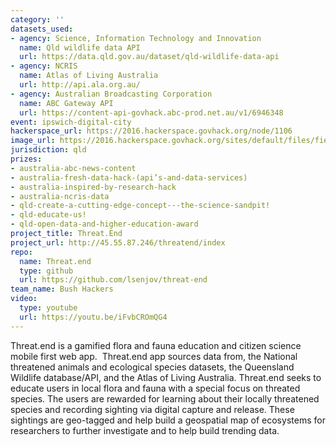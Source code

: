 ```yaml
---
category: ''
datasets_used:
- agency: Science, Information Technology and Innovation
  name: Qld wildlife data API
  url: https://data.qld.gov.au/dataset/qld-wildlife-data-api
- agency: NCRIS
  name: Atlas of Living Australia
  url: http://api.ala.org.au/
- agency: Australian Broadcasting Corporation
  name: ABC Gateway API
  url: https://content-api-govhack.abc-prod.net.au/v1/6946348
event: ipswich-digital-city
hackerspace_url: https://2016.hackerspace.govhack.org/node/1106
image_url: https://2016.hackerspace.govhack.org/sites/default/files/field/image/icon.png
jurisdiction: qld
prizes:
- australia-abc-news-content
- australia-fresh-data-hack-(api’s-and-data-services)
- australia-inspired-by-research-hack
- australia-ncris-data
- qld-create-a-cutting-edge-concept---the-science-sandpit!
- qld-educate-us!
- qld-open-data-and-higher-education-award
project_title: Threat.End
project_url: http://45.55.87.246/threatend/index
repo:
  name: Threat.end
  type: github
  url: https://github.com/lsenjov/threat-end
team_name: Bush Hackers
video:
  type: youtube
  url: https://youtu.be/iFvbCROmQG4
---
```


Threat.end is a gamified flora and fauna education and citizen science mobile first web app. 
Threat.end app sources data from, the National threatened animals and ecological species datasets, the Queensland Wildlife database/API, and the Atlas of Living Australia.
Threat.end seeks to educate users in local flora and fauna with a special focus on threated species. The users are rewarded for learning about their locally threatened species and recording sighting via digital capture and release. These sightings are geo-tagged and help build a geospatial map of ecosystems for researchers to further investigate and to help build trending data.